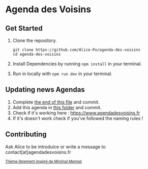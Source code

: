  <h1>Agenda des Voisins</h1>

## Get Started

1. Clone the repository.

   ```console
   git clone https://github.com/Alice-Po/agenda-des-voisins
   cd agenda-des-voisins

   ```

2. Install Dependencies by running `npm install` in your terminal.
3. Run in locally with `npm run dev` in your terminal.

## Updating news Agendas
1. Complete [the end of this file](https://github.com/Alice-Po/agenda-des-voisins/blob/main/src/pages/index.astro) and commit.
2. Add this agenda in [this folder](https://github.com/Alice-Po/agenda-des-voisins/tree/main/src/assets/agendas) and commit.
3. Check if it's working here : https://www.agendadesvoisins.fr
4. If it's doesn't work check if you've followed the naming rules !

## Contributing
Ask Alice to be introduice or write a message to contact[at]agendadesvoisins.fr

<small>
    <a href="https://github.com/sudanchapagain/minimal-memoir.git">Thème librement inspiré de Minimal Memoir</a>
</small>
